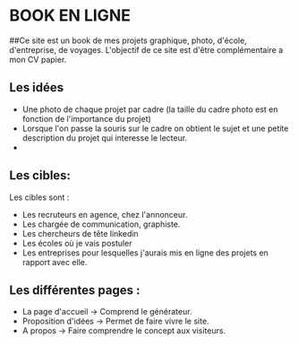 # BOOK EN LIGNE 
##Ce site est un book de mes projets graphique, photo, d'école, d'entreprise, de voyages.
L'objectif de ce site est d'être complémentaire a mon CV papier. 


## Les idées

* Une photo de chaque projet par cadre (la taille du cadre photo est en fonction de l'importance du projet) 
* Lorsque l'on passe la souris sur le cadre on obtient le sujet et une petite description du projet qui interesse le lecteur. 
* 

## Les cibles:

Les cibles sont :
* Les recruteurs en agence, chez l'annonceur. 
* Les chargée de communication, graphiste.
* Les chercheurs de tête linkedin
* Les écoles où je vais postuler 
* Les entreprises pour lesquelles j'aurais mis en ligne des projets en rapport avec elle. 

## Les différentes pages :

* La page d'accueil -> Comprend le générateur.
* Proposition d'idées -> Permet de faire vivre le site.
* A propos -> Faire comprendre le concept aux visiteurs.
